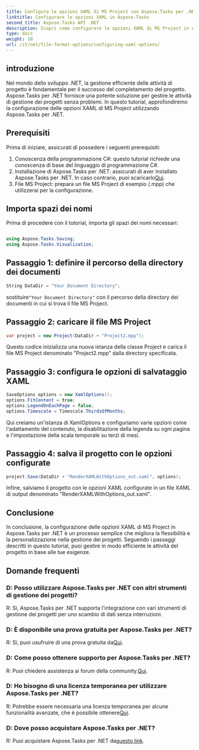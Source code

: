 ```yaml
---
title: Configura le opzioni XAML di MS Project con Aspose.Tasks per .NET
linktitle: Configurare le opzioni XAML in Aspose.Tasks
second_title: Aspose.Tasks API .NET
description: Scopri come configurare le opzioni XAML di MS Project in Aspose.Tasks per .NET. Migliora la flessibilità e la personalizzazione della gestione dei progetti con una guida passo passo.
type: docs
weight: 10
url: /it/net/file-format-options/configuring-xaml-options/
---
```

## introduzione
Nel mondo dello sviluppo .NET, la gestione efficiente delle attività di progetto è fondamentale per il successo del completamento del progetto. Aspose.Tasks per .NET fornisce una potente soluzione per gestire le attività di gestione dei progetti senza problemi. In questo tutorial, approfondiremo la configurazione delle opzioni XAML di MS Project utilizzando Aspose.Tasks per .NET. 
## Prerequisiti
Prima di iniziare, assicurati di possedere i seguenti prerequisiti:
1. Conoscenza della programmazione C#: questo tutorial richiede una conoscenza di base del linguaggio di programmazione C#.
2.  Installazione di Aspose.Tasks per .NET: assicurati di aver installato Aspose.Tasks per .NET. In caso contrario, puoi scaricarlo[Qui](https://releases.aspose.com/tasks/net/).
3. File MS Project: prepara un file MS Project di esempio (.mpp) che utilizzerai per la configurazione.
## Importa spazi dei nomi
Prima di procedere con il tutorial, importa gli spazi dei nomi necessari:
```csharp

using Aspose.Tasks.Saving;
using Aspose.Tasks.Visualization;
```
## Passaggio 1: definire il percorso della directory dei documenti
```csharp
String DataDir = "Your Document Directory";
```
 sostituire`"Your Document Directory"` con il percorso della directory dei documenti in cui si trova il file MS Project.
## Passaggio 2: caricare il file MS Project
```csharp
var project = new Project(DataDir + "Project2.mpp");
```
Questo codice inizializza una nuova istanza della classe Project e carica il file MS Project denominato "Project2.mpp" dalla directory specificata.
## Passaggio 3: configura le opzioni di salvataggio XAML
```csharp
SaveOptions options = new XamlOptions();
options.FitContent = true;
options.LegendOnEachPage = false;
options.Timescale = Timescale.ThirdsOfMonths;
```
Qui creiamo un'istanza di XamlOptions e configuriamo varie opzioni come l'adattamento del contenuto, la disabilitazione della legenda su ogni pagina e l'impostazione della scala temporale su terzi di mesi.
## Passaggio 4: salva il progetto con le opzioni configurate
```csharp
project.Save(DataDir + "RenderXAMLWithOptions_out.xaml", options);
```
Infine, salviamo il progetto con le opzioni XAML configurate in un file XAML di output denominato "RenderXAMLWithOptions_out.xaml".
## Conclusione
In conclusione, la configurazione delle opzioni XAML di MS Project in Aspose.Tasks per .NET è un processo semplice che migliora la flessibilità e la personalizzazione nella gestione dei progetti. Seguendo i passaggi descritti in questo tutorial, puoi gestire in modo efficiente le attività del progetto in base alle tue esigenze.

## Domande frequenti

### D: Posso utilizzare Aspose.Tasks per .NET con altri strumenti di gestione dei progetti?

R: Sì, Aspose.Tasks per .NET supporta l'integrazione con vari strumenti di gestione dei progetti per uno scambio di dati senza interruzioni.

### D: È disponibile una prova gratuita per Aspose.Tasks per .NET?

 R: Sì, puoi usufruire di una prova gratuita da[Qui](https://releases.aspose.com/).

### D: Come posso ottenere supporto per Aspose.Tasks per .NET?

 R: Puoi chiedere assistenza ai forum della community.[Qui](https://forum.aspose.com/c/tasks/15).

### D: Ho bisogno di una licenza temporanea per utilizzare Aspose.Tasks per .NET?

R: Potrebbe essere necessaria una licenza temporanea per alcune funzionalità avanzate, che è possibile ottenere[Qui](https://purchase.aspose.com/temporary-license/).

### D: Dove posso acquistare Aspose.Tasks per .NET?

 R: Puoi acquistare Aspose.Tasks per .NET da[questo link](https://purchase.aspose.com/buy).